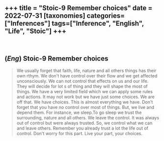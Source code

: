 +++
title = "Stoic-9 Remember choices"
date = 2022-07-31
[taxonomies]
categories=["Inferences"]
tags=["Inference", "English", "Life", "Stoic"]
+++
---
<br>

## (*Eng*) Stoic-9 Remember choices
> We usually forget that faith, life, nature and all others things has their own rthym. We don't have control over their flow and we get affected unconsciously. We can not control that effects on us and our life. They will decide for lot s of thing and they will shape the most of things. We have a very limited field which we can apply some rules and actions. It may not work but we have just some choices. We are off that. We have choices. This is almost everything we have. Don't forget that you have no control over most of things. But, we live and depend them. For instance, we sleep.To go sleep we trust the surrounding, nature and all others. We leave the control. It was always out of control but were always trusted. So, we control what we can and leave others. Remember you already trust a lot the life out of control. Don't worry for this part. Live your part, your choices.